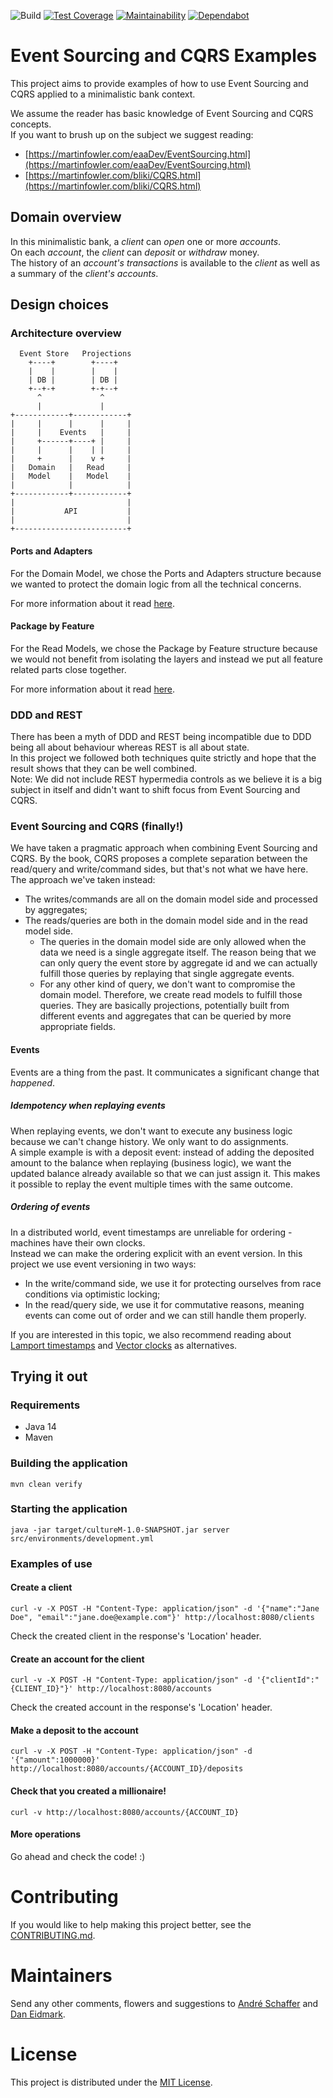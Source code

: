![Build](https://github.com/andreschaffer/event-sourcing-cqrs-examples/workflows/Build/badge.svg)
[![Test Coverage](https://api.codeclimate.com/v1/badges/299df5b2515003778612/test_coverage)](https://codeclimate.com/github/andreschaffer/event-sourcing-cqrs-examples/test_coverage)
[![Maintainability](https://api.codeclimate.com/v1/badges/299df5b2515003778612/maintainability)](https://codeclimate.com/github/andreschaffer/event-sourcing-cqrs-examples/maintainability)
[![Dependabot](https://img.shields.io/badge/Dependabot-enabled-blue?logo=dependabot)](https://docs.github.com/en/github/administering-a-repository/keeping-your-dependencies-updated-automatically)

# Event Sourcing and CQRS Examples
This project aims to provide examples of how to use Event Sourcing and CQRS applied to a minimalistic bank context.  

We assume the reader has basic knowledge of Event Sourcing and CQRS concepts.  
If you want to brush up on the subject we suggest reading:  
- [https://martinfowler.com/eaaDev/EventSourcing.html](https://martinfowler.com/eaaDev/EventSourcing.html)
- [https://martinfowler.com/bliki/CQRS.html](https://martinfowler.com/bliki/CQRS.html)

## Domain overview
In this minimalistic bank, a _client_ can _open_ one or more _accounts_.  
On each _account_, the _client_ can _deposit_ or _withdraw_ money.  
The history of an _account's transactions_ is available to the _client_ as well as a summary of the _client's accounts_.

## Design choices
### Architecture overview
      Event Store   Projections
        +----+        +----+
        |    |        |    |
        | DB |        | DB |
        +--+-+        +-+--+
          ^             ^
          |             |
    +------------+------------+
    |     |      |      |     |
    |     |    Events   |     |
    |     +------+----+ |     |
    |     |      |    | |     |
    |     +      |    v +     |
    |   Domain   |   Read     |
    |   Model    |   Model    |
    |            |            |
    +------------+------------+
    |                         |
    |           API           |
    |                         |
    +-------------------------+ 

#### Ports and Adapters
For the Domain Model, we chose the Ports and Adapters structure because we wanted to protect the domain logic from
all the technical concerns.

For more information about it read [here](http://www.dossier-andreas.net/software_architecture/ports_and_adapters.html).

#### Package by Feature
For the Read Models, we chose the Package by Feature structure because we would not benefit from isolating the layers
and instead we put all feature related parts close together. 

For more information about it read [here](http://www.javapractices.com/topic/TopicAction.do?Id=205).

### DDD and REST
There has been a myth of DDD and REST being incompatible due to DDD being all about behaviour
whereas REST is all about state.  
In this project we followed both techniques quite strictly and hope that the result shows that they can be well combined.  
Note: We did not include REST hypermedia controls as we believe it is a big subject in itself and didn't want to shift focus from Event Sourcing and CQRS.

### Event Sourcing and CQRS (finally!)
We have taken a pragmatic approach when combining Event Sourcing and CQRS. 
By the book, CQRS proposes a complete separation between the read/query and write/command sides,
but that's not what we have here.
The approach we've taken instead:
- The writes/commands are all on the domain model side and processed by aggregates;
- The reads/queries are both in the domain model side and in the read model side.
  - The queries in the domain model side are only allowed when the data we need is a single aggregate itself.
    The reason being that we can only query the event store by aggregate id
    and we can actually fulfill those queries by replaying that single aggregate events.
  - For any other kind of query, we don't want to compromise the domain model.
    Therefore, we create read models to fulfill those queries.
    They are basically projections, potentially built from different events and aggregates
    that can be queried by more appropriate fields. 
    
#### Events
Events are a thing from the past. It communicates a significant change that _happened_. 

##### Idempotency when replaying events
When replaying events, we don't want to execute any business logic because we can't change history. We only want to do assignments.  
A simple example is with a deposit event: instead of adding the deposited amount to the balance when replaying (business logic), we want 
the updated balance already available so that we can just assign it. This makes it possible to replay the event multiple times with the same outcome.

##### Ordering of events
In a distributed world, event timestamps are unreliable for ordering - machines have their own clocks.  
Instead we can make the ordering explicit with an event version.
In this project we use event versioning in two ways:
- In the write/command side, we use it for protecting ourselves from race conditions via optimistic locking;
- In the read/query side, we use it for commutative reasons, meaning events can come out of order and we can still handle them properly.

If you are interested in this topic, we also recommend reading about [Lamport timestamps](https://en.wikipedia.org/wiki/Lamport_timestamps) and [Vector clocks](https://en.wikipedia.org/wiki/Vector_clock) as alternatives.

## Trying it out
### Requirements
- Java 14
- Maven

### Building the application
` mvn clean verify `

### Starting the application
` java -jar target/cultureM-1.0-SNAPSHOT.jar server src/environments/development.yml `

### Examples of use
#### Create a client
` curl -v -X POST -H "Content-Type: application/json" -d '{"name":"Jane Doe", "email":"jane.doe@example.com"}' http://localhost:8080/clients `

Check the created client in the response's 'Location' header.

#### Create an account for the client
` curl -v -X POST -H "Content-Type: application/json" -d '{"clientId":"{CLIENT_ID}"}' http://localhost:8080/accounts `

Check the created account in the response's 'Location' header.

#### Make a deposit to the account
` curl -v -X POST -H "Content-Type: application/json" -d '{"amount":1000000}' http://localhost:8080/accounts/{ACCOUNT_ID}/deposits `

#### Check that you created a millionaire!
` curl -v http://localhost:8080/accounts/{ACCOUNT_ID} `

#### More operations
Go ahead and check the code! :)

# Contributing
If you would like to help making this project better, see the [CONTRIBUTING.md](CONTRIBUTING.md).  

# Maintainers
Send any other comments, flowers and suggestions to [André Schaffer](https://github.com/andreschaffer) and [Dan Eidmark](https://github.com/daneidmark).

# License
This project is distributed under the [MIT License](LICENSE).
